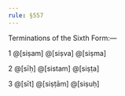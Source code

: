 ```yaml
---
rule: §557
---
```


Terminations of the Sixth Form:—

1 @[siṣam] @[siṣva] @[siṣma]

2 @[sīḥ] @[sistam] @[siṣṭa]

3 @[sīt] @[siṣṭām] @[siṣuḥ]